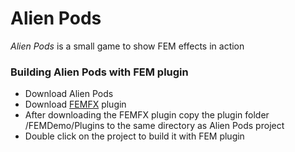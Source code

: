 
# Alien Pods

*Alien Pods* is a small game to show FEM effects in action

### Building Alien Pods with FEM plugin

* Download Alien Pods
*  Download [FEMFX]( https://github.com/GPUOpenSoftware/UnrealEngine/tree/FEMFX-4.18) plugin
* After downloading the FEMFX plugin copy the plugin folder /FEMDemo/Plugins to the same directory as Alien Pods project
* Double click on the project to build it with FEM plugin

